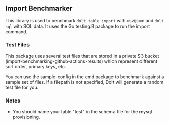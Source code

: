 ## Import Benchmarker

This library is used to benchmark `dolt table import` with csv/json and `dolt sql` with SQL data. It uses 
the Go testing.B package to run the import command. 

### Test Files

This package uses several test files that are stored in a private S3 bucket (import-benchmarking-github-actions-results)
which represent different sort order, primary keys, etc.

You can use the sample-config in the cmd package to benchmark against a sample set of files. If a filepath
is not specified, Dolt will generate a random test file for you.

### Notes

* You should name your table "test" in the schema file for the mysql provisioning.